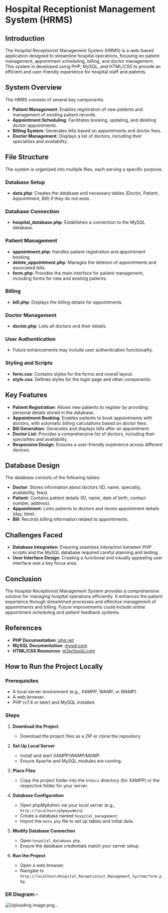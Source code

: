 # Hospital Receptionist Management System (HRMS)

## Introduction
The Hospital Receptionist Management System (HRMS) is a web-based application designed to streamline hospital operations, focusing on patient management, appointment scheduling, billing, and doctor management. This system is developed using PHP, MySQL, and HTML/CSS to provide an efficient and user-friendly experience for hospital staff and patients.

## System Overview
The HRMS consists of several key components:
- **Patient Management**: Enables registration of new patients and management of existing patient records.
- **Appointment Scheduling**: Facilitates booking, updating, and deleting doctor appointments.
- **Billing System**: Generates bills based on appointments and doctor fees.
- **Doctor Management**: Displays a list of doctors, including their specialties and availability.

## File Structure
The system is organized into multiple files, each serving a specific purpose:

### Database Setup
- **data.php**: Creates the database and necessary tables (Doctor, Patient, Appointment, Bill) if they do not exist.

### Database Connection
- **hospital_database.php**: Establishes a connection to the MySQL database.

### Patient Management
- **appointment.php**: Handles patient registration and appointment booking.
- **delete_appointment.php**: Manages the deletion of appointments and associated bills.
- **form.php**: Provides the main interface for patient management, including forms for new and existing patients.

### Billing
- **bill.php**: Displays the billing details for appointments.

### Doctor Management
- **doctor.php**: Lists all doctors and their details.

### User Authentication
- Future enhancements may include user authentication functionality.

### Styling and Scripts
- **form.css**: Contains styles for the forms and overall layout.
- **style.css**: Defines styles for the login page and other components.

## Key Features
- **Patient Registration**: Allows new patients to register by providing personal details stored in the database.
- **Appointment Booking**: Enables patients to book appointments with doctors, with automatic billing calculations based on doctor fees.
- **Bill Generation**: Generates and displays bills after an appointment.
- **Doctor List**: Provides a comprehensive list of doctors, including their specialties and availability.
- **Responsive Design**: Ensures a user-friendly experience across different devices.

## Database Design
The database consists of the following tables:
- **Doctor**: Stores information about doctors (ID, name, specialty, availability, fees).
- **Patient**: Contains patient details (ID, name, date of birth, contact number, address).
- **Appointment**: Links patients to doctors and stores appointment details (day, time).
- **Bill**: Records billing information related to appointments.

## Challenges Faced
- **Database Integration**: Ensuring seamless interaction between PHP scripts and the MySQL database required careful planning and testing.
- **User Interface Design**: Creating a functional and visually appealing user interface was a key focus area.

## Conclusion
The Hospital Receptionist Management System provides a comprehensive solution for managing hospital operations efficiently. It enhances the patient experience through streamlined processes and effective management of appointments and billing. Future improvements could include online appointment scheduling and patient feedback systems.

## References
- **PHP Documentation**: [php.net](https://www.php.net/)
- **MySQL Documentation**: [mysql.com](https://www.mysql.com/)
- **HTML/CSS Resources**: [w3schools.com](https://www.w3schools.com/)

## How to Run the Project Locally
### Prerequisites
- A local server environment (e.g., XAMPP, WAMP, or MAMP).
- A web browser.
- PHP (v7.4 or later) and MySQL installed.

### Steps
1. **Download the Project**
   - Download the project files as a ZIP or clone the repository.

2. **Set Up Local Server**
   - Install and start XAMPP/WAMP/MAMP.
   - Ensure Apache and MySQL modules are running.

3. **Place Files**
   - Copy the project folder into the `htdocs` directory (for XAMPP) or the respective folder for your server.

4. **Database Configuration**
   - Open phpMyAdmin via your local server (e.g., `http://localhost/phpmyadmin`).
   - Create a database named `hospital_management`.
   - Import the `data.php` file to set up tables and initial data.

5. **Modify Database Connection**
   - Open `hospital_database.php`.
   - Ensure the database credentials match your server setup.

6. **Run the Project**
   - Open a web browser.
   - Navigate to `http://localhost/Hospital_Receptionist_Management_System/form.php`.

### ER Diagram:-

![Uploading image.png…]()

